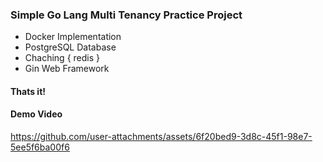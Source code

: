 ### Simple Go Lang Multi Tenancy Practice Project 

- Docker Implementation
- PostgreSQL Database
- Chaching { redis }
- Gin Web Framework

#### Thats it!

#### Demo Video

https://github.com/user-attachments/assets/6f20bed9-3d8c-45f1-98e7-5ee5f6ba00f6
